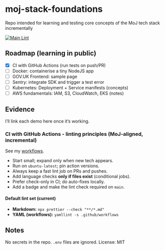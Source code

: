 # moj-stack-foundations

Repo intended for learning and testing core concepts of the MoJ tech stack incrementally

[![Main Lint](https://github.com/sgsmi/moj-stack-foundations/actions/workflows/ci.yml/badge.svg?branch=main)](https://github.com/sgsmi/moj-stack-foundations/actions/workflows/ci.yml)

## Roadmap (learning in public)

- [x] CI with GitHub Actions (run tests on push/PR)
- [ ] Docker: containerise a tiny NodeJS app
- [ ] GOV.UK Frontend: sample page
- [ ] Sentry: integrate SDK and trigger a test error
- [ ] Kubernetes: Deployment + Service manifests (concepts)
- [ ] AWS fundamentals: IAM, S3, CloudWatch, EKS (notes)

## Evidence

I’ll link each demo here once it’s working.

### CI with GitHub Actions - linting principles (MoJ-aligned, incremental)

See my [workflows](https://github.com/sgsmi/moj-stack-foundations/actions/workflows/workflows).

- Start small; expand only when new tech appears.
- Run on `ubuntu-latest`; pin action versions.
- Always keep a fast lint job on PRs and pushes.
- Add language checks **only if files exist** (conditional jobs).
- Prefer check-only in CI; do auto-fixes locally.
- Add a badge and make the lint check required on `main`.

#### Default lint set (current)

- **Markdown:** `npx prettier --check "**/*.md"`
- **YAML (workflows):** `yamllint -s .github/workflows`

## Notes

No secrets in the repo. `.env` files are ignored.
License: MIT
